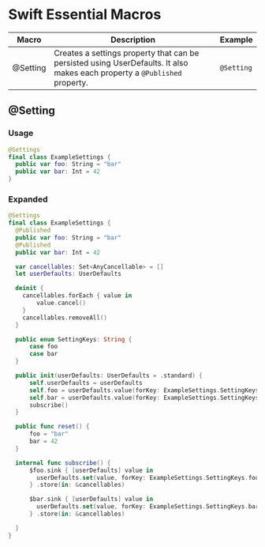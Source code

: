 # Swift Essential Macros

| Macro | Description | Example |
|-------|-------------|---------|
| @Setting | Creates a settings property that can be persisted using UserDefaults. It also makes each property a `@Published` property. | `@Setting` |

## @Setting

### Usage
```swift
@Settings
final class ExampleSettings {
  public var foo: String = "bar"
  public var bar: Int = 42
}
```

### Expanded

```swift
@Settings
final class ExampleSettings {
  @Published
  public var foo: String = "bar"
  @Published
  public var bar: Int = 42

  var cancellables: Set<AnyCancellable> = []
  let userDefaults: UserDefaults

  deinit {
    cancellables.forEach { value in
        value.cancel()
    }
    cancellables.removeAll()
  }

  public enum SettingKeys: String {
      case foo
      case bar
  }

  public init(userDefaults: UserDefaults = .standard) {
      self.userDefaults = userDefaults
      self.foo = userDefaults.value(forKey: ExampleSettings.SettingKeys.foo.rawValue) as? String ?? "bar"
      self.bar = userDefaults.value(forKey: ExampleSettings.SettingKeys.bar.rawValue) as? Int ?? 42
      subscribe()
  }

  public func reset() {
      foo = "bar"
      bar = 42
  }

  internal func subscribe() {
      $foo.sink { [userDefaults] value in
        userDefaults.set(value, forKey: ExampleSettings.SettingKeys.foo.rawValue)
      } .store(in: &cancellables)

      $bar.sink { [userDefaults] value in
        userDefaults.set(value, forKey: ExampleSettings.SettingKeys.bar.rawValue)
      } .store(in: &cancellables)

  }
}
```
